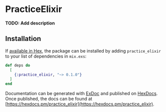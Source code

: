# PracticeElixir

**TODO: Add description**

## Installation

If [available in Hex](https://hex.pm/docs/publish), the package can be installed
by adding `practice_elixir` to your list of dependencies in `mix.exs`:

```elixir
def deps do
  [
    {:practice_elixir, "~> 0.1.0"}
  ]
end
```

Documentation can be generated with [ExDoc](https://github.com/elixir-lang/ex_doc)
and published on [HexDocs](https://hexdocs.pm). Once published, the docs can
be found at [https://hexdocs.pm/practice_elixir](https://hexdocs.pm/practice_elixir).

